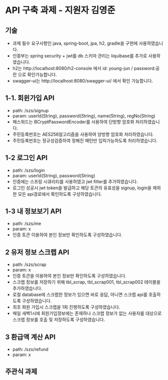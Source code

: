 # API 구축 과제 - 지원자 김영준

## 기술
- 과제 필수 요구사항인 java, spring-boot, jpa, h2, gradle을 구현에 사용하였습니다.
- 인증부는 spring security + jwt를 db 스키마 관리는 liquibase를 추가로 사용하였습니다.
- h2는 http://localhost:8080/h2-console 에서 id: young-jun / password:공란 으로 확인가능합니다.
- swagger-ui는 http://localhost:8080/swagger-ui/ 에서 확인 가능합니다.

## 1-1. 회윈가입 API
- path: /szs/signup
- param: userId(String), password(String), name(String), regNo(String)
- 패스워드는 BCryptPasswordEncoder를 사용하여 단방향 암호화 처리하였습니다.
- 주민등록번호는 AES256알고리즘을 사용하여 양방향 암호화 처리하였습니다.
- 주민등록번호는 정규성검증하여 정해진 패턴만 입릭가능하도록 처리하였습니다.

## 1-2 로그인 API
- path: /szs/login
- param: userId(String), password(String)
- 인증에는 스프링 시큐리티를 사용하였고 jwt filter를 추가하였습니다.
- 로그인 성공시 jwt token을 발급하고 해당 토큰의 유효성을 signup, login을 제외한 모든 api경로에서 확인하도록 구성하였습니다.

## 1-3 내 정보보기 API
- path: /szs/me
- param: x
- 인증 토큰 이용하여 본인 정보만 확인하도록 구성하였습니다.

## 2 유저 정보 스크랩 API
- path: /szs/scrap
- param: x
- 인증 토큰을 이용하여 본인 정보만 확인하도록 구성하였습니다.
- 스크랩 정보를 저장하기 위해 tbl_scrap, tbl_scrap001, tbl_scrap002 테이블을 추가하였습니다.
- 로컬 database에 스크랩한 정보가 있으면 바로 응답, 아니면 스크랩 api를 호출하도록 구성하였습니다.
- 최초 화원 가입시 스크랩을 1회 진행하도록 구성하였습니다.
- 매일 새벽1시에 회원가입정보에는 존재하나 스크랩 정보가 없는 사용자를 대상으로\
  스크랩 정보를 호출 및 저장하도록 구성하였습니다.

## 3 환급액 계산 API
- path: /szs/refund
- param: x

## 주관식 과제